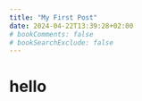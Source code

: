```yaml
---
title: "My First Post"
date: 2024-04-22T13:39:28+02:00
# bookComments: false
# bookSearchExclude: false
---
```


# hello
